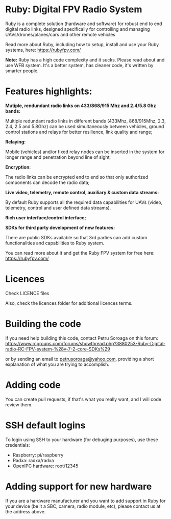# Ruby: Digital FPV Radio System
Ruby is a complete solution (hardware and software) for robust end to end digital radio links, designed specifically for controlling and managing UAVs/drones/planes/cars and other remote vehicles

Read more about Ruby, including how to setup, install and use your Ruby systems, here: https://rubyfpv.com/

<B>Note:</B> Ruby has a high code complexity and it sucks. Please read about and use WFB system. It's a better system, has cleaner code, it's written by smarter people.

# Features highlights:

<B>Mutiple, rendundant radio links on 433/868/915 Mhz and 2.4/5.8 Ghz bands:</B>

Multiple redundant radio links in different bands (433Mhz, 868/915Mhz, 2.3, 2.4, 2.5 and 5.8Ghz) can be used simultaneously between vehicles, ground control stations and relays for better resilience, link quality and range;

<B>Relaying:</B>

Mobile (vehicles) and/or fixed relay nodes can be inserted in the system for longer range and penetration beyond line of sight;

<B>Encryption:</B>

The radio links can be encrypted end to end so that only authorized components can decode the radio data;

<B>Live video, telemetry, remote control, auxiliary & custom data streams:</B>

By default Ruby supports all the required data capabilities for UAVs (video, telemetry, control and user defined data streams).

<B>Rich user interface/control interface;</B>

<B>SDKs for third party development of new features:</B>

There are public SDKs available so that 3rd parties can add custom functionalities and capabilities to Ruby system.


You can read more about it and get the Ruby FPV system for free here: https://rubyfpv.com/

# Licences

Check LICENCE files

Also, check the licences folder for additional licences terms.

# Building the code

If you need help building this code, contact Petru Soroaga on this forum:
https://www.rcgroups.com/forums/showthread.php?3880253-Ruby-Digital-radio-RC-FPV-system-%28v-7-2-core-SDKs%29

or by sending an email to petrusoroaga@yahoo.com, providing a short explanation of what you are trying to accomplish.

# Adding code

You can create pull requests, if that's what you really want, and I will code review them.

# SSH default logins

To login using SSH to your hardware (for debuging purposes), use these credentials:
* Raspberry: pi/raspberry
* Radxa: radxa/radxa
* OpenIPC hardware: root/12345

# Adding support for new hardware

If you are a hardware manufacturer and you want to add support in Ruby for your device (be it a SBC, camera, radio module, etc), please contact us at the address above.
